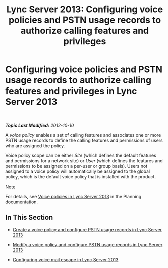 ﻿---
title: 'Lync Server 2013: Configuring voice policies and PSTN usage records to authorize calling features and privileges'
TOCTitle: Configuring voice policies and PSTN usage records to authorize calling features and privileges
ms:assetid: 63f22010-a3d7-4cbd-86e8-6fc0e13c2b84
ms:mtpsurl: https://technet.microsoft.com/en-us/library/Gg398450(v=OCS.15)
ms:contentKeyID: 48184307
ms.date: 07/23/2014
mtps_version: v=OCS.15
---

<div data-xmlns="http://www.w3.org/1999/xhtml">

<div class="topic" data-xmlns="http://www.w3.org/1999/xhtml" data-msxsl="urn:schemas-microsoft-com:xslt" data-cs="http://msdn.microsoft.com/en-us/">

<div data-asp="http://msdn2.microsoft.com/asp">

# Configuring voice policies and PSTN usage records to authorize calling features and privileges in Lync Server 2013

</div>

<div id="mainSection">

<div id="mainBody">

<span> </span>

_**Topic Last Modified:** 2012-10-10_

A *voice policy* enables a set of calling features and associates one or more PSTN usage records to define the calling features and permissions of users who are assigned the policy.

Voice policy scope can be either *Site* (which defines the default features and permissions for a network site) or *User* (which defines the features and permissions to be assigned on a per-user or group basis). Users not assigned to a voice policy will automatically be assigned to the global policy, which is the default voice policy that is installed with the product.

<div class="alert">


> [!NOTE]
> For details, see <A href="lync-server-2013-voice-policies.md">Voice policies in Lync Server 2013</A> in the Planning documentation.



</div>

<div>

## In This Section

  - [Create a voice policy and configure PSTN usage records in Lync Server 2013](lync-server-2013-create-a-voice-policy-and-configure-pstn-usage-records.md)

  - [Modify a voice policy and configure PSTN usage records in Lync Server 2013](lync-server-2013-modify-a-voice-policy-and-configure-pstn-usage-records.md)

  - [Configuring voice mail escape in Lync Server 2013](lync-server-2013-configuring-voice-mail-escape.md)

</div>

</div>

<span> </span>

</div>

</div>

</div>


